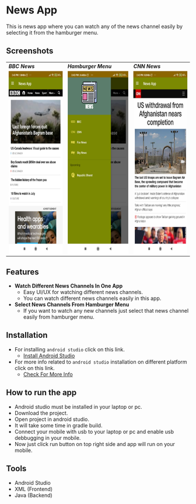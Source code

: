 # News App
This is news app where you can watch any of the news channel easily by selecting it from the hamburger menu.

## Screenshots
<!-- To set multiple images in grid view -->
<table align="center">
  
  <tr>
    <td><b><i>BBC News</i></b></td>
    <td><b><i>Hamburger Menu</i></b</td>
    <td><b><i>CNN News</i></b></td>
  </tr>
      
  <tr>
    <td><img src="/Images/Screenshot_1.jpg" width="250" height="500"></td>
    <td><img src="/Images/Screenshot_2.jpg" width="250" height="500"></td>
    <td><img src="/Images/Screenshot_3.jpg" width="250" height="500"></td>
  </tr>
      
 </table>


## Features
- <b>Watch Different News Channels In One App</b>
  - Easy UI/UX for watching different news channels.
  - You can watch different news channels easily in this app.
- <b>Select News Channels From Hamburger Menu</b>
  - If you want to watch any new channels just select that news channel easily from hamburger menu.
  
## Installation
- For installing `android studio` click on this link.
    - [Install Android Studio](https://developer.android.com/studio?gclid=EAIaIQobChMIibm3mZyk8QIVTteWCh3akwFDEAAYASABEgLNq_D_BwE&gclsrc=aw.ds#downloads "Android Studio")
- For more info related to `android studio` installation on different platform click on this link.
    - [Check For More Info](https://developer.android.com/studio/install "More Info")

## How to run the app
- Android studio must be installed in your laptop or pc.
- Download the project.
- Open project in android studio.
- It will take some time in gradle build.
- Connect your mobile with usb to your laptop or pc and enable usb debbugging in your mobile.
- Now just click run button on top right side and app will run on your mobile.

## Tools
- Android Studio
- XML (Frontend)
- Java (Backend)
  
